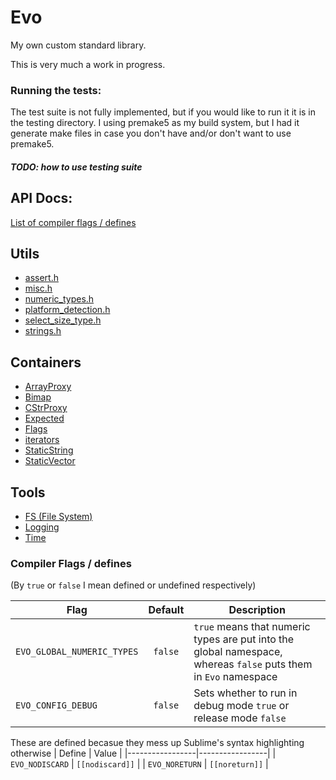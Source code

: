 # Evo
My own custom standard library.

This is very much a work in progress.


### Running the tests:
The test suite is not fully implemented, but if you would like to run it it is in the testing directory.
I using premake5 as my build system, but I had it generate make files in case you don't have and/or don't want to use premake5.

##### TODO: how to use testing suite


## API Docs:
[List of compiler flags / defines](#compiler-flags)

## Utils
- [assert.h](documentation/utils/asserts.md)
- [misc.h](documentation/utils/misc.md)
- [numeric_types.h](documentation/utils/numeric_types.md)
- [platform_detection.h](documentation/utils/platform_detection.md)
- [select_size_type.h](documentation/utils/select_size_type.md)
- [strings.h](documentation/utils/strings.md)

## Containers
- [ArrayProxy](documentation/containers/array_proxy.md)
- [Bimap](documentation/containers/Bimap.md)
- [CStrProxy](documentation/containers/CStrProxy.md)
- [Expected](documentation/containers/Expected.md)
- [Flags](documentation/containers/flags.md)
- [iterators](documentation/containers/iterators.md)
- [StaticString](documentation/containers/static_string.md)
- [StaticVector](documentation/containers/static_vector.md)

## Tools
- [FS (File System)](documentation/fs.md)
- [Logging](documentation/logging.md)
- [Time](documentation/time.md)




<a name="compiler-flags"></a>
### Compiler Flags / defines
(By `true` or `false` I mean defined or undefined respectively)

| Flag                       | Default | Description                                                                                                     |
|----------------------------|:-------:|-----------------------------------------------------------------------------------------------------------------|
| `EVO_GLOBAL_NUMERIC_TYPES` | `false` | `true` means that numeric types are put into the global namespace, whereas `false` puts them in `Evo` namespace |
| `EVO_CONFIG_DEBUG`         | `false` | Sets whether to run in debug mode `true` or release mode `false`                                                |


These are defined becasue they mess up Sublime's syntax highlighting otherwise
| Define          | Value           |
|-----------------|-----------------|
| `EVO_NODISCARD` | `[[nodiscard]]` |
| `EVO_NORETURN`  | `[[noreturn]]`  |
